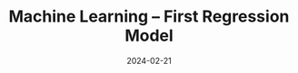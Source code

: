 ---
title: "Machine Learning – First Regression Model"
index: 8
date: 2024-02-21
materials:
- topic: "Materials in progress"
assignment:
  text: "Materials in progress"
  due_date: 2024-03-06 12:00 PM
  submission_link: TBD
  files:
  - type: "colab"
    url: TBD
---